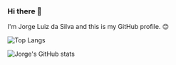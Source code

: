 ### Hi there 👋

I'm Jorge Luiz da Silva and this is my GitHub profile. 😊

![Top Langs](https://github-readme-stats.vercel.app/api/top-langs/?username=jlsilva01&layout=compact&show_icons=true&theme=dark&locale=pt-br&card_width=490px)

![Jorge's GitHub stats](https://github-readme-stats.vercel.app/api?username=jlsilva01&show_icons=true&theme=dark&locale=pt-br)
